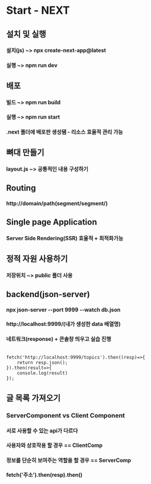 # Start - NEXT

## 설치 및 실행

#### 설치(js) ~> npx create-next-app@latest

#### 실행 ~> npm run dev

## 배포

#### 빌드 ~> npm run build

#### 실행 ~> npm run start

#### .next 폴더에 배포판 생성됌 - 리소스 효율적 관리 가능

## 뼈대 만들기

#### layout.js ~> 공통적인 내용 구성하기

## Routing

#### http://domain/path(segment/segment/)

## Single page Application

#### Server Side Rendering(SSR) 효율적 + 최적화가능

## 정적 자원 사용하기

#### 저장위치 ~> public 폴더 사용

## backend(json-server)

#### npx json-server --port 9999 --watch db.json

#### http://localhost:9999/(내가 생성한 data 배열명)

#### 네트워크(response) + 콘솔창 띄우고 실습 진행

```

fetch('http://localhost:9999/topics').then((resp)=>{
    return resp.json();
}).then(result=>{
    console.log(result)
});

```

## 글 목록 가져오기

### ServerComponent vs Client Component

#### 서로 사용할 수 있는 api가 다르다

#### 사용자와 상호작용 할 경우 == ClientComp

#### 정보를 단순히 보여주는 역할을 할 경우 == ServerComp

#### fetch('주소').then(resp).then()

##
